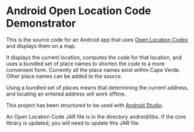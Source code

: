 Android Open Location Code Demonstrator
=======================================

This is the source code for an Android app that uses
[Open Location Codes](http://openlocationcode.com) and displays them on a map.

It displays the current location, computes the code for that location, and uses
a bundled set of place names to shorten the code to a more convenient form.
Currently all the place names exist within Cape Verde. Other place names can be
added to the source.

Using a bundled set of places means that determining the current address, and
locating an entered address will work offline.

This project has been structured to be used with
[Android Studio](https://developer.android.com/studio/index.html).

An Open Location Code JAR file is in the directory android/libs. If the core library
is updated, you will need to update this JAR file.
